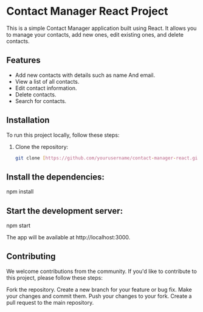 # Contact Manager React Project

This is a simple Contact Manager application built using React. It allows you to manage your contacts, add new ones, edit existing ones, and delete contacts.

## Features

- Add new contacts with details such as name And email.
- View a list of all contacts.
- Edit contact information.
- Delete contacts.
- Search for contacts.

  
## Installation

To run this project locally, follow these steps:

1. Clone the repository:
   ```sh
   git clone [https://github.com/yourusername/contact-manager-react.git](https://github.com/dtiwari714/Contact_Manager.git)


## Install the dependencies:
npm install
## Start the development server:
npm start

The app will be available at http://localhost:3000.

## Contributing
We welcome contributions from the community. If you'd like to contribute to this project, please follow these steps:

Fork the repository.
Create a new branch for your feature or bug fix.
Make your changes and commit them.
Push your changes to your fork.
Create a pull request to the main repository.
